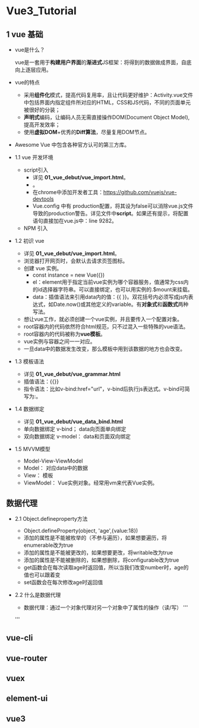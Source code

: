 # Vue3_Tutorial

## 1 vue 基础

- vue是什么？

	vue是一套用于**构建用户界面**的**渐进式**JS框架：将得到的数据做成界面，自底向上逐层应用。

- vue的特点
	- 采用**组件化**模式，提高代码复用率，且让代码更好维护：Activity.vue文件中包括界面内指定组件所对应的HTML，CSS和JS代码，不同的页面单元被很好的分装；
	- **声明式**编码，让编码人员无需直接操作DOM(Document Object Model),提高开发效率；
	- 使用**虚拟DOM**+优秀的**Diff算法**，尽量复用DOM节点。

- Awesome Vue 中包含各种官方认可的第三方库。

- 1.1 vue 开发环境
	- script引入
		- 详见 **01_vue_debut/vue_import.html**。
		- <script type="text/javascript" src="../vue.js"></script>。
		-  在chrome中添加开发者工具：https://github.com/vuejs/vue-devtools
		- Vue.config 中有 production配置，将其设为false可以消除vue.js文件导致的production警告。详见文件中**script**。如果还有提示，将配置语句直接加在vue.js中：line 9282。
	- NPM 引入

- 1.2 初识 vue
	- 详见 **01_vue_debut/vue_import.html**。
	- 浏览器打开网页时，会默认去请求页签图标。
	- 创建 vue 实例。
		- const instance = new Vue({})
		- el：element用于指定当前vue实例为哪个容器服务，值通常为css内的id选择器字符串。可以直接绑定，也可以用实例的.$mount来挂载。
		- data：插值语法来引用data内的值：{{ }}。双花括号内必须写成js内表达式，如Date.now()或其他定义的variable。有**对象式**和**函数式**两种写法。
	- 想让vue工作，就必须创建一个vue实例，并且要传入一个配置对象。
	- root容器内的代码依然符合html规范，只不过混入一些特殊的vue语法。
	- root容器内的代码被称为**vue模板**。
	- vue实例与容器之间一一对应。
	- 一旦data中的数据发生改变，那么模板中用到该数据的地方也会改变。

- 1.3 模板语法
	- 详见 **01_vue_debut/vue_grammar.html**
	- 插值语法：{{}}
	- 指令语法：比如v-bind:href="url"，v-bind后执行js表达式。v-bind可简写为:。

- 1.4 数据绑定
	- 详见 **01_vue_debut/vue_data_bind.html**
	- 单向数据绑定 v-bind； data向页面单向绑定
	- 双向数据绑定 v-model： data和页面双向绑定

- 1.5 MVVM模型
	- Model-View-ViewModel
	- Model： 对应data中的数据
	- View： 模板
	- ViewModel： Vue实例对象。经常用vm来代表Vue实例。

## 数据代理 
- 2.1 Object.defineproperty方法
	- Object.defineProperty(object, 'age',{value:18})
	- 添加的属性是不能被枚举的（不参与遍历），如果想要遍历，将enumerable改为true
	- 添加的属性是不能被更改的，如果想要更改，将writable改为true
	- 添加的属性是不能被删除的，如果想删除，将configurable改为true
	- get函数会在每次读取age时返回值，所以当我们改变number时，age的值也可以跟着变
	- set函数会在每次修改age时返回值

- 2.2 什么是数据代理
	- 数据代理：通过一个对象代理对另一个对象中了属性的操作（读/写）
	'''
		<script type="text/javascript">
            let obj1 = {x:100}
            let obj2 = {y:200}

            Object.defineProperty(obj2,'x',{
                get(){
                    return obj1.x
                },
                set(value){
                    obj1.x = value
                }
            })
        </script>
	'''

## vue-cli

## vue-router

## vuex

## element-ui

## vue3
